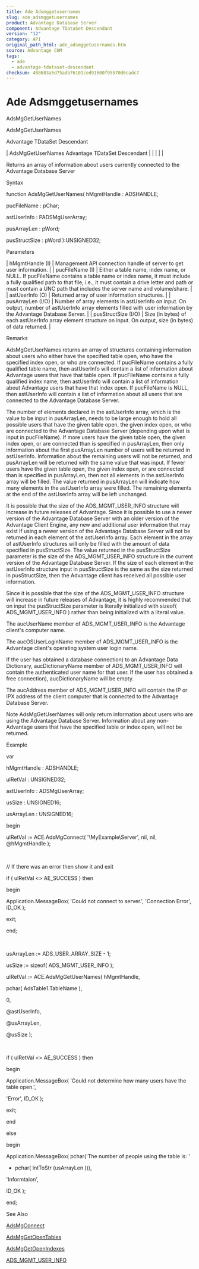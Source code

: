 ```yaml
---
title: Ade Adsmggetusernames
slug: ade_adsmggetusernames
product: Advantage Database Server
component: Advantage TDataSet Descendant
version: "12"
category: API
original_path_html: ade_adsmggetusernames.htm
source: Advantage CHM
tags:
  - ade
  - advantage-tdataset-descendant
checksum: 488683a5d75adb76101ced91600f95570d6cadc7
---
```


# Ade Adsmggetusernames

AdsMgGetUserNames

AdsMgGetUserNames

Advantage TDataSet Descendant

| AdsMgGetUserNames  Advantage TDataSet Descendant |  |  |  |  |

Returns an array of information about users currently connected to the Advantage Database Server

Syntax

function AdsMgGetUserNames( hMgmtHandle : ADSHANDLE;

pucFileName : pChar;

astUserInfo : PADSMgUserArray;

pusArrayLen : pWord;

pusStructSize : pWord ):UNSIGNED32;

Parameters

| hMgmtHandle (I) | Management API connection handle of server to get user information. |
| pucFileName (I) | Either a table name, index name, or NULL. If pucFileName contains a table name or index name, it must include a fully qualified path to that file, i.e., it must contain a drive letter and path or must contain a UNC path that includes the server name and volume/share. |
| astUserInfo (O) | Returned array of user information structures. |
| pusArrayLen (I/O) | Number of array elements in astUserInfo on input. On output, number of astUserInfo array elements filled with user information by the Advantage Database Server. |
| pusStructSize (I/O) | Size (in bytes) of each astUserInfo array element structure on input. On output, size (in bytes) of data returned. |

Remarks

AdsMgGetUserNames returns an array of structures containing information about users who either have the specified table open, who have the specified index open, or who are connected. If pucFileName contains a fully qualified table name, then astUserInfo will contain a list of information about Advantage users that have that table open. If pucFileName contains a fully qualified index name, then astUserInfo will contain a list of information about Advantage users that have that index open. If pucFileName is NULL, then astUserInfo will contain a list of information about all users that are connected to the Advantage Database Server.

The number of elements declared in the astUserInfo array, which is the value to be input in pusArrayLen, needs to be large enough to hold all possible users that have the given table open, the given index open, or who are connected to the Advantage Database Server (depending upon what is input in pucFileName). If more users have the given table open, the given index open, or are connected than is specified in pusArrayLen, then only information about the first pusArrayLen number of users will be returned in astUserInfo. Information about the remaining users will not be returned, and pusArrayLen will be returned with the same value that was input. If fewer users have the given table open, the given index open, or are connected than is specified in pusArrayLen, then not all elements in the astUserInfo array will be filled. The value returned in pusArrayLen will indicate how many elements in the astUserInfo array were filled. The remaining elements at the end of the astUserInfo array will be left unchanged.

It is possible that the size of the ADS\_MGMT\_USER\_INFO structure will increase in future releases of Advantage. Since it is possible to use a newer version of the Advantage Database Server with an older version of the Advantage Client Engine, any new and additional user information that may exist if using a newer version of the Advantage Database Server will not be returned in each element of the astUserInfo array. Each element in the array of astUserInfo structures will only be filled with the amount of data specified in pusStructSize. The value returned in the pusStructSize parameter is the size of the ADS\_MGMT\_USER\_INFO structure in the current version of the Advantage Database Server. If the size of each element in the astUserInfo structure input in pusStructSize is the same as the size returned in pusStructSize, then the Advantage client has received all possible user information.

Since it is possible that the size of the ADS\_MGMT\_USER\_INFO structure will increase in future releases of Advantage, it is highly recommended that on input the pusStructSize parameter is literally initialized with sizeof( ADS\_MGMT\_USER\_INFO ) rather than being initialized with a literal value.

The aucUserName member of ADS\_MGMT\_USER\_INFO is the Advantage client's computer name.

The aucOSUserLoginName member of ADS\_MGMT\_USER\_INFO is the Advantage client's operating system user login name.

If the user has obtained a database connection) to an Advantage Data Dictionary, aucDictionaryName member of ADS\_MGMT\_USER\_INFO will contain the authenticated user name for that user. If the user has obtained a free connection), aucDictionaryName will be empty.

The aucAddress member of ADS\_MGMT\_USER\_INFO will contain the IP or IPX address of the client computer that is connected to the Advantage Database Server.

Note AdsMgGetUserNames will only return information about users who are using the Advantage Database Server. Information about any non-Advantage users that have the specified table or index open, will not be returned.

Example

var

hMgmtHandle : ADSHANDLE;

ulRetVal : UNSIGNED32;

astUserInfo : ADSMgUserArray;

usSize : UNSIGNED16;

usArrayLen : UNSIGNED16;

begin

ulRetVal := ACE.AdsMgConnect( '\\MyExample\Server', nil, nil, @hMgmtHandle );

 

// If there was an error then show it and exit

if ( ulRetVal <> AE\_SUCCESS ) then

begin

Application.MessageBox( 'Could not connect to server.', 'Connection Error', ID\_OK );

exit;

end;

 

usArrayLen := ADS\_USER\_ARRAY\_SIZE - 1;

usSize := sizeof( ADS\_MGMT\_USER\_INFO );

ulRetVal := ACE.AdsMgGetUserNames( hMgmtHandle,

pchar( AdsTable1.TableName ),

0,

@astUserInfo,

@usArrayLen,

@usSize );

 

if ( ulRetVal <> AE\_SUCCESS ) then

begin

Application.MessageBox( 'Could not determine how many users have the table open.',

'Error', ID\_OK );

exit;

end

else

begin

Application.MessageBox( pchar('The number of people using the table is: '

+ pchar( IntToStr (usArrayLen ))),

'Informtaion',

ID\_OK );

end;

See Also

[AdsMgConnect](ade_adsmgconnect.md)

[AdsMgGetOpenTables](ade_adsmggetopentables.md)

[AdsMgGetOpenIndexes](ade_adsmggetopenindexes.md)

[ADS\_MGMT\_USER\_INFO](ade_ads_mgmt_user_info.md)
